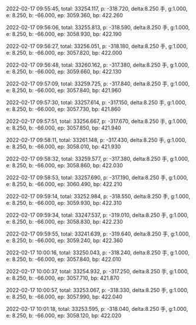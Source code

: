 2022-02-17 09:55:45, total: 33254.117, p: -318.720, delta:8.250 手, g:1.000, e: 8.250, b: -66.000, ep: 3059.360, bp: 422.260

2022-02-17 09:56:06, total: 33255.813, p: -318.590, delta:8.250 手, g:1.000, e: 8.250, b: -66.000, ep: 3058.930, bp: 422.190

2022-02-17 09:56:27, total: 33256.051, p: -318.180, delta:8.250 手, g:1.000, e: 8.250, b: -66.000, ep: 3057.820, bp: 422.000

2022-02-17 09:56:48, total: 33260.162, p: -317.380, delta:8.250 手, g:1.000, e: 8.250, b: -66.000, ep: 3059.660, bp: 422.130

2022-02-17 09:57:09, total: 33259.725, p: -317.840, delta:8.250 手, g:1.000, e: 8.250, b: -66.000, ep: 3057.840, bp: 421.960

2022-02-17 09:57:30, total: 33257.614, p: -317.150, delta:8.250 手, g:1.000, e: 8.250, b: -66.000, ep: 3057.730, bp: 421.860

2022-02-17 09:57:51, total: 33256.667, p: -317.670, delta:8.250 手, g:1.000, e: 8.250, b: -66.000, ep: 3057.850, bp: 421.940

2022-02-17 09:58:11, total: 33261.148, p: -317.430, delta:8.250 手, g:1.000, e: 8.250, b: -66.000, ep: 3058.010, bp: 421.930

2022-02-17 09:58:32, total: 33259.577, p: -317.380, delta:8.250 手, g:1.000, e: 8.250, b: -66.000, ep: 3058.860, bp: 422.030

2022-02-17 09:58:53, total: 33257.690, p: -317.190, delta:8.250 手, g:1.000, e: 8.250, b: -66.000, ep: 3060.490, bp: 422.210

2022-02-17 09:59:14, total: 33252.984, p: -318.550, delta:8.250 手, g:1.000, e: 8.250, b: -66.000, ep: 3059.930, bp: 422.310

2022-02-17 09:59:34, total: 33247.537, p: -319.010, delta:8.250 手, g:1.000, e: 8.250, b: -66.000, ep: 3058.830, bp: 422.230

2022-02-17 09:59:55, total: 33241.639, p: -319.640, delta:8.250 手, g:1.000, e: 8.250, b: -66.000, ep: 3059.240, bp: 422.360

2022-02-17 10:00:16, total: 33250.043, p: -318.240, delta:8.250 手, g:1.000, e: 8.250, b: -66.000, ep: 3057.840, bp: 422.010

2022-02-17 10:00:37, total: 33254.932, p: -317.250, delta:8.250 手, g:1.000, e: 8.250, b: -66.000, ep: 3057.710, bp: 421.870

2022-02-17 10:00:57, total: 33253.067, p: -318.330, delta:8.250 手, g:1.000, e: 8.250, b: -66.000, ep: 3057.990, bp: 422.040

2022-02-17 10:01:18, total: 33253.595, p: -318.040, delta:8.250 手, g:1.000, e: 8.250, b: -66.000, ep: 3058.120, bp: 422.020